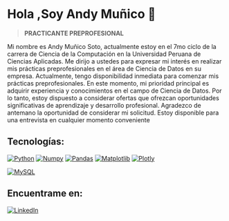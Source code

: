 # Hola ,Soy Andy Muñico 👋
> **PRACTICANTE PREPROFESIONAL**

Mi nombre es Andy Muñico Soto, actualmente estoy en el 7mo ciclo de la carrera de Ciencia de la Computación en la Universidad Peruana de Ciencias
Aplicadas. Me dirijo a ustedes para expresar mi interés en realizar mis prácticas preprofesionales en el área de Ciencia de Datos en su empresa.
Actualmente, tengo disponibilidad inmediata para comenzar mis prácticas preprofesionales.
En este momento, mi prioridad principal es adquirir experiencia y conocimientos en el campo de Ciencia de Datos. Por lo tanto, estoy dispuesto a
considerar ofertas que ofrezcan oportunidades significativas de aprendizaje y desarrollo profesional.
Agradezco de antemano la oportunidad de considerar mi solicitud. Estoy disponible para una entrevista en cualquier momento conveniente

## Tecnologías:
[![Python](https://img.shields.io/badge/Python-yellow?style=for-the-badge&logo=python&logoColor=white&labelColor=101010)]()
[![Numpy](https://img.shields.io/badge/Numpy-007396?style=for-the-badge&logo=numpy&logoColor=white&labelColor=101010)]()
[![Pandas](https://img.shields.io/badge/Pandas-4285F4?style=for-the-badge&logo=pandas&logoColor=white&labelColor=101010)]()
[![Matplotlib](https://img.shields.io/badge/Matplotlib-9146FF?style=for-the-badge&logo=matplotlib&logoColor=white&labelColor=101010)]()
[![Plotly](https://img.shields.io/badge/Plotly-3DDC84?style=for-the-badge&logo=plotly&logoColor=white&labelColor=101010)]()


[![MySQL](https://img.shields.io/badge/MySQL-4479A1?style=for-the-badge&logo=mysql&logoColor=white&labelColor=101010)]()

## Encuentrame en:

[![LinkedIn](https://img.shields.io/badge/LinkedIn-Andy_Muñico-0077B5?style=for-the-badge&logo=linkedin&logoColor=white&labelColor=101010)](https://www.linkedin.com/in/andy-muñico-soto/)
<!--
**andyjohan0/andyjohan0** is a ✨ _special_ ✨ repository because its `README.md` (this file) appears on your GitHub profile.

Here are some ideas to get you started:

- 🔭 I’m currently working on ...
- 🌱 I’m currently learning ...
- 👯 I’m looking to collaborate on ...
- 🤔 I’m looking for help with ...
- 💬 Ask me about ...
- 📫 How to reach me: ...
- 😄 Pronouns: ...
- ⚡ Fun fact: ...
-->
